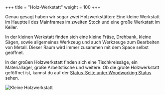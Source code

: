 +++
title = "Holz-Werkstatt"
weight = 100
+++

Genau gesagt haben wir sogar zwei Holzwerkstätten: Eine kleine Werkstatt im
Hauptteil des Mainframes im zweiten Stock und eine große Werkstatt im Keller.

In der kleinen Werkstatt finden sich eine kleine Fräse, Drehbank, kleine Sägen,
sowie allgemeines Werkzeug und auch Werkzeuge zum Bearbeiten von Metall. Dieser
Raum wird immer zusammen mit dem Space selbst geöffnet.

In der großen Holzwerkstatt finden sich eine Tischkreissäge, ein Materiallager, große Arbeitstische und weitere.
Ob die große Holzwerkstatt geföffnet ist, kannst du auf der
[Status-Seite unter Woodworking Status](https://status.mainframe.io/) sehen.

![Kleine Holzwerkstatt](/media/spacewalk/workshop.jpg)
